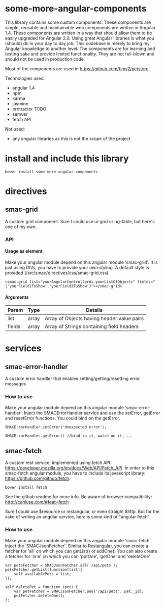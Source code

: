 # some-more-angular-components

This library contains some custom components. These components are simple, reusable and maintainable web components are written in Angular 1.4. 
These components are written in a way that should allow them to be easily upgraded for Angular 2.0.
Using great Angular libraries is what you (should) do in your day to day job. This codebase is merely to bring my Angular knowledge to another level. 
The components are for learning and testing sake and provide limited functionality. They are not full-blown and should not be used in production code. 

Most of the components are used in https://github.com/timv2/petstore

Technologies used:
* angular 1.4
* npm
* karma
* jasmine
* protractor TODO
* semver
* fetch API

Not used:
* any angular libraries as this is not the scope of the project

# install and include this library

	bower install some-more-angular-components

# directives

## smac-grid

A custom grid component. Sure I could use ui-grid or ng-table, but here's one of my own.

### API

#### Usage as element

Make your angular module depend on this angular module 'smac-grid'.
It is just using DIVs, you have to provide your own styling. A default style is provided (/src/smac/directives/css/smac-grid.css)

	<smac-grid list="yourAngularControllerAs.yourListOfObjects" fields="['yourField1ToShow','yourField2ToShow']"></smac-grid>

#### Arguments

| Param  | Type  | Details                                    |
| ------ | ----- | ------------------------------------------ |
| list   | array | Array of Objects having header:value pairs |
| fields | array | Array of Strings containing field headers  |

# services

## smac-error-handler

A custom error handler that enables setting/getting/resetting error messages

### How to use

Make your angular module depend on this angular module 'smac-error-handler'. Inject the SMACErrorHandler service and use the setError, getError and resetError functions.
You could bind on the getError.

	SMACErrorHandler.setError('Unexpected error');

	SMACErrorHandler.getError() //bind to it, watch on it, ...

## smac-fetch

A custom rest service, implemented using fetch API: https://developer.mozilla.org/en/docs/Web/API/Fetch_API.
In order to this smac-fetch angular module, you have to include its javascript library: https://github.com/github/fetch. 

	bower install fetch

See the github readme for more info. Be aware of browser compatibility: http://caniuse.com/#feat=fetch

Sure I could use $resource or restangular, or even straight $http. But for the sake of writing an angular service, here is some kind of "angular fetch"

### How to use

Make your angular module depend on this angular module 'smac-fetch'. Inject the 'SMACJsonFetcher'. 
Similar to Restangular, you can create a fetcher for 'all' on which you can getList() or addOne()
You can also create a fetcher for 'one' on which you can 'putOne', 'getOne' and 'deleteOne'

	var petsFetcher = SMACJsonFetcher.all('/api/pets');
	petsFetcher.getList(function(list){
		self.availablePets = list;
	});

	self.deletePet = function (pet) {
		var petFetcher = SMACJsonFetcher.one('/api/pets', pet._id);
		petFetcher.deleteOne();
	};


